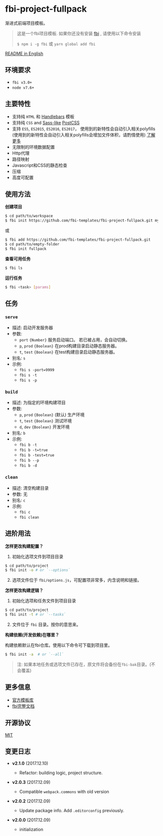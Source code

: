 # fbi-project-fullpack
渐进式前端项目模板。

> 这是一个fbi项目模板. 如果你还没有安装 [fbi](https://github.com/AlloyTeam/fbi) , 请使用以下命令安装
>
> `$ npm i -g fbi` 或 `yarn global add fbi`

[README in English](./README.md)

## 环境要求
- `fbi v3.0+`
- `node v7.6+`



## 主要特性
- 支持纯 `HTML` 和 [Handlebars](http://handlebarsjs.com/) 模板
- 支持纯 `CSS` and [Sass-like](https://github.com/jonathantneal/precss) [PostCSS](http://postcss.org/)
- 支持 `ES5`, `ES2015`, `ES2016`, `ES2017`， 使用到的新特性会自动引入相关polyfills (使用到的新特性会自动引入相关polyfills会增加文件体积，请酌情使用) [了解更多](https://github.com/babel/babel/tree/master/packages/babel-preset-env#usebuiltins-usage)
- 无限制的环境数据配置
- Http代理
- 路径映射
- Javascript和CSS的静态检查
- 压缩
- 高度可配置


## 使用方法

**创建项目**
```bash
$ cd path/to/workspace
$ fbi init https://github.com/fbi-templates/fbi-project-fullpack.git my-project
```

或

```bash
$ fbi add https://github.com/fbi-templates/fbi-project-fullpack.git
$ cd path/to/empty-folder
$ fbi init fullpack
```

**查看可用任务**
```bash
$ fbi ls
```

**运行任务**
```bash
$ fbi <task> [params]
```

## 任务

### `serve`
- 描述: 启动开发服务器
- 参数:
  - `port` `{Number}` 服务启动端口。 若已被占用，会自动切换。
  - `p`, `prod` `{Boolean}` 在prod构建目录启动静态服务器。
  - `t`, `test` `{Boolean}` 在test构建目录启动静态服务器。
- 别名: `s`
- 示例:
  - `fbi s -port=9999`
  - `fbi s -t`
  - `fbi s -p`

### `build`
- 描述: 为指定的环境构建项目
- 参数:
  - `p`, `prod` `{Boolean}` (默认) 生产环境
  - `t`, `test` `{Boolean}` 测试环境
  - `d`, `dev` `{Boolean}` 开发环境
- 别名: `b`
- 示例:
  - `fbi b -t`
  - `fbi b -t=true`
  - `fbi b -test=true`
  - `fbi b --p`
  - `fbi b -d`
### `clean`
- 描述: 清空构建目录
- 参数: 无
- 别名: `c`
- 示例:
  - `fbi c`
  - `fbi clean`


## 进阶用法
**怎样更改构建配置？**
1. 初始化选项文件到项目目录 
```bash
$ cd path/to/project
$ fbi init -o # or `--options`
```
2. 选项文件位于 `fbi/options.js`，可配置项非常多，内含说明和链接。

**怎样更改构建逻辑？**
1. 初始化选项和任务文件到项目目录  
```bash
$ cd path/to/project
$ fbi init -t # or `--tasks`
```
2. 文件位于 `fbi` 目录。按你的意思来。

**构建依赖(开发依赖)在哪里？**

构建依赖默认在fbi仓库。使用以下命令可下载到项目里。

```bash
$ fbi init -a  # or `--all`
```
> 注: 如果本地任务或选项文件已存在，原文件将会备份在`fbi-bak`目录。(不会覆盖)

## 更多信息
- [官方模板库](https://github.com/fbi-templates)
- [fbi完整文档](https://neikvon.gitbooks.io/fbi/content/)

## 开源协议
[MIT](https://opensource.org/licenses/MIT)

## 变更日志

- **v2.1.0**  (2017.12.10)
  - Refactor: building logic, project structure.

- **v2.0.3**  (2017.12.09)
  - Compatible `webpack.commons` with old version

- **v2.0.2**  (2017.12.09)
  - Update package info. Add `.editorconfig` previously.

- **v2.0.0**  (2017.12.09)
  - initialization


